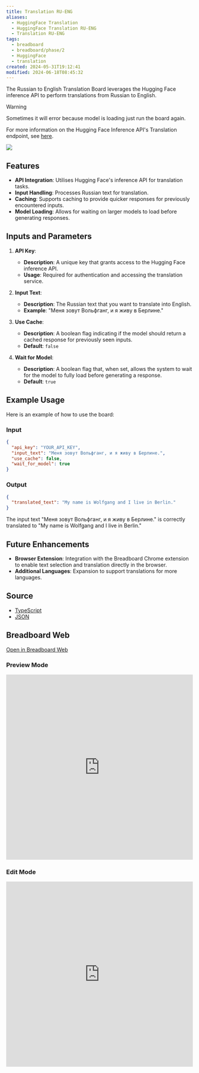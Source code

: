 ```yaml
---
title: Translation RU-ENG
aliases:
  - HuggingFace Translation
  - HuggingFace Translation RU-ENG
  - Translation RU-ENG
tags:
  - breadboard
  - breadboard/phase/2
  - HuggingFace
  - translation
created: 2024-05-31T19:12:41
modified: 2024-06-18T08:45:32
---
```


The Russian to English Translation Board leverages the Hugging Face inference API to perform translations from Russian to English.

> [!warning]
> Sometimes it will error because model is loading just run the board again.

For more information on the Hugging Face Inference API's Translation endpoint, see [here](https://huggingface.co/docs/api-inference/detailed_parameters?code=curl#named-entity-recognition-ner-task).

![](https://youtu.be/fBUiGLX8zkc)

## Features

- **API Integration**: Utilises Hugging Face's inference API for translation tasks.
- **Input Handling**: Processes Russian text for translation.
- **Caching**: Supports caching to provide quicker responses for previously encountered inputs.
- **Model Loading**: Allows for waiting on larger models to load before generating responses.

## Inputs and Parameters

1. **API Key**: 
   - **Description**: A unique key that grants access to the Hugging Face inference API.
   - **Usage**: Required for authentication and accessing the translation service.

2. **Input Text**: 
   - **Description**: The Russian text that you want to translate into English.
   - **Example**: "Меня зовут Вольфганг, и я живу в Берлине."

3. **Use Cache**:
   - **Description**: A boolean flag indicating if the model should return a cached response for previously seen inputs.
   - **Default**: `false`

4. **Wait for Model**:
   - **Description**: A boolean flag that, when set, allows the system to wait for the model to fully load before generating a response.
   - **Default**: `true`

## Example Usage

Here is an example of how to use the board:

### Input

```json
{
  "api_key": "YOUR_API_KEY",
  "input_text": "Меня зовут Вольфганг, и я живу в Берлине.",
  "use_cache": false,
  "wait_for_model": true
}
```

### Output

```json
{
  "translated_text": "My name is Wolfgang and I live in Berlin."
}
```

The input text "Меня зовут Вольфганг, и я живу в Берлине." is correctly translated to "My name is Wolfgang and I live in Berlin."

## Future Enhancements

- **Browser Extension**: Integration with the Breadboard Chrome extension to enable text selection and translation directly in the browser.
- **Additional Languages**: Expansion to support translations for more languages.


## Source

- [TypeScript](https://github.com/ExaDev/breadboard-examples/blob/main/src/examples/translation-RU-ENG/index.ts)
- [JSON](https://github.com/ExaDev/breadboard-examples/blob/main/src/examples/translation-RU-ENG/board.json)

## Breadboard Web

[Open in Breadboard Web](https://breadboard-ai.web.app/?board=https://raw.githubusercontent.com/ExaDev/breadboard-examples/main/src/examples/translation-RU-ENG/board.json)

### Preview Mode

<iframe src="https://breadboard-ai.web.app/?board=https://raw.githubusercontent.com/ExaDev/breadboard-examples/main/src/examples/translation-RU-ENG/board.json&embed" style="width: 100%; height: 500px; border: 0;"></iframe>

### Edit Mode

<iframe src="https://breadboard-ai.web.app/?board=https://raw.githubusercontent.com/ExaDev/breadboard-examples/main/src/examples/translation-RU-ENG/board.json" style="width: 100%; height: 500px; border: 0;"></iframe>
